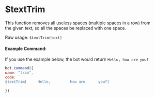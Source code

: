 # $textTrim

This function removes all useless spaces \(multiple spaces in a row\) from the given text, so all the spaces be replaced with one space.

Raw usage: `$textTrim[text]`

#### Example Command:

If you use the example below, the bot would return `Hello, how are you?`

```js
bot.command({
name: "trim",
code: `
$textTrim[     Hello,         how are      you?]
`
})
```

